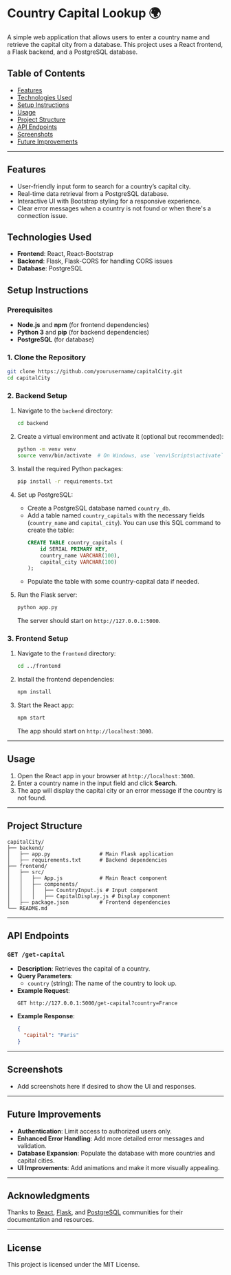 # Country Capital Lookup 🌍

A simple web application that allows users to enter a country name and retrieve the capital city from a database. This project uses a React frontend, a Flask backend, and a PostgreSQL database.

## Table of Contents

- [Features](#features)
- [Technologies Used](#technologies-used)
- [Setup Instructions](#setup-instructions)
- [Usage](#usage)
- [Project Structure](#project-structure)
- [API Endpoints](#api-endpoints)
- [Screenshots](#screenshots)
- [Future Improvements](#future-improvements)

---

## Features

- User-friendly input form to search for a country’s capital city.
- Real-time data retrieval from a PostgreSQL database.
- Interactive UI with Bootstrap styling for a responsive experience.
- Clear error messages when a country is not found or when there's a connection issue.

## Technologies Used

- **Frontend**: React, React-Bootstrap
- **Backend**: Flask, Flask-CORS for handling CORS issues
- **Database**: PostgreSQL

## Setup Instructions

### Prerequisites

- **Node.js** and **npm** (for frontend dependencies)
- **Python 3** and **pip** (for backend dependencies)
- **PostgreSQL** (for database)

### 1. Clone the Repository

```bash
git clone https://github.com/yourusername/capitalCity.git
cd capitalCity
```

### 2. Backend Setup

1. Navigate to the `backend` directory:

   ```bash
   cd backend
   ```

2. Create a virtual environment and activate it (optional but recommended):

   ```bash
   python -m venv venv
   source venv/bin/activate  # On Windows, use `venv\Scripts\activate`
   ```

3. Install the required Python packages:

   ```bash
   pip install -r requirements.txt
   ```

4. Set up PostgreSQL:

   - Create a PostgreSQL database named `country_db`.
   - Add a table named `country_capitals` with the necessary fields (`country_name` and `capital_city`). You can use this SQL command to create the table:
     ```sql
     CREATE TABLE country_capitals (
         id SERIAL PRIMARY KEY,
         country_name VARCHAR(100),
         capital_city VARCHAR(100)
     );
     ```
   - Populate the table with some country-capital data if needed.

5. Run the Flask server:

   ```bash
   python app.py
   ```

   The server should start on `http://127.0.0.1:5000`.

### 3. Frontend Setup

1. Navigate to the `frontend` directory:

   ```bash
   cd ../frontend
   ```

2. Install the frontend dependencies:

   ```bash
   npm install
   ```

3. Start the React app:

   ```bash
   npm start
   ```

   The app should start on `http://localhost:3000`.

---

## Usage

1. Open the React app in your browser at `http://localhost:3000`.
2. Enter a country name in the input field and click **Search**.
3. The app will display the capital city or an error message if the country is not found.

---

## Project Structure

```
capitalCity/
├── backend/
│   ├── app.py                # Main Flask application
│   ├── requirements.txt      # Backend dependencies
├── frontend/
│   ├── src/
│   │   ├── App.js            # Main React component
│   │   ├── components/
│   │   │   ├── CountryInput.js # Input component
│   │   │   ├── CapitalDisplay.js # Display component
│   ├── package.json          # Frontend dependencies
└── README.md
```

---

## API Endpoints

### `GET /get-capital`

- **Description**: Retrieves the capital of a country.
- **Query Parameters**:
  - `country` (string): The name of the country to look up.
- **Example Request**:
  ```http
  GET http://127.0.0.1:5000/get-capital?country=France
  ```
- **Example Response**:
  ```json
  {
    "capital": "Paris"
  }
  ```

---

## Screenshots

- Add screenshots here if desired to show the UI and responses.

---

## Future Improvements

- **Authentication**: Limit access to authorized users only.
- **Enhanced Error Handling**: Add more detailed error messages and validation.
- **Database Expansion**: Populate the database with more countries and capital cities.
- **UI Improvements**: Add animations and make it more visually appealing.

---

## Acknowledgments

Thanks to [React](https://reactjs.org/), [Flask](https://flask.palletsprojects.com/), and [PostgreSQL](https://www.postgresql.org/) communities for their documentation and resources.

---

## License

This project is licensed under the MIT License.
